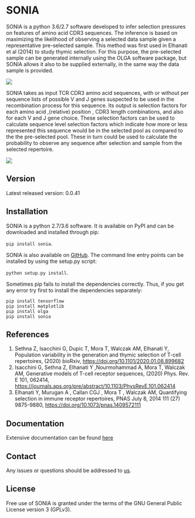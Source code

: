 # SONIA

SONIA is a python 3.6/2.7 software developed to infer selection pressures on features of amino acid CDR3 sequences. The inference is based on maximizing the likelihood of observing a selected data sample given a representative pre-selected sample. This method was first used in Elhanati et al (2014) to study thymic selection. For this purpose, the pre-selected sample can be generated internally using the OLGA software package, but SONIA allows it also to be supplied externally, in the same way the data sample is provided.

![](docs/source/model.png)

SONIA takes as input TCR CDR3 amino acid sequences, with or without per sequence lists of possible V and J genes suspected to be used in the recombination process for this sequence. Its output is selection factors for each amino acid ,(relative) position , CDR3 length combinations, and also for each V and J gene choice. These selection factors can be used to calculate sequence level selection factors which indicate how more or less represented this sequence would be in the selected pool as compared to the the pre-selected pool. These in turn could be used to calculate the probability to observe any sequence after selection and sample from the selected repertoire. 

![](docs/source/workflow.png)
## Version
Latest released version: 0.0.41

## Installation
SONIA is a python 2.7/3.6 software. It is available on PyPI and can be downloaded and installed through pip:

 ```pip install sonia```.

SONIA is also available on [GitHub](https://github.com/statbiophys/SONIA). The command line entry points can be installed by using the setup.py script:

 ```python setup.py install```.
 
Sometimes pip fails to install the dependencies correctly. Thus, if you get any error try first to install the dependencies separately:
 ```
pip install tensorflow
pip install matplotlib
pip install olga
pip install sonia 
 ```

## References

1. Sethna Z, Isacchini G, Dupic T, Mora T, Walczak AM, Elhanati Y, Population variability in the generation and thymic selection of T-cell repertoires, (2020) bioRxiv, https://doi.org/10.1101/2020.01.08.899682
2. Isacchini G, Sethna Z, Elhanati Y ,Nourmohammad A, Mora T, Walczak AM, Generative models of T-cell receptor sequences, (2020) Phys. Rev. E 101, 062414, https://journals.aps.org/pre/abstract/10.1103/PhysRevE.101.062414
3. Elhanati Y, Murugan A , Callan CGJ ,  Mora T , Walczak AM, Quantifying selection in immune receptor repertoires, PNAS July 8, 2014 111 (27) 9875-9880, https://doi.org/10.1073/pnas.1409572111

## Documentation

Extensive documentation can be found [here](https://sonia-package.readthedocs.io/en/latest/)

## Contact

Any issues or questions should be addressed to [us](mailto:zachary.sethna@gmail.com,giulioisac@gmail.com).

## License

Free use of SONIA is granted under the terms of the GNU General Public License version 3 (GPLv3).